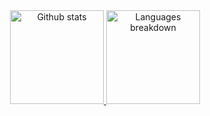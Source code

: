 

<div align="center">
  <a href="https://github.com/f4rsantos">
  <img height="150em" src="https://github-readme-stats.vercel.app/api?username=f4rsantos&show_icons=true&theme=tokyonight&include_all_commits=true&hide_rank=true&count_private=true" alt="Github stats" />
  <img height="150em" src="https://github-readme-stats.vercel.app/api/top-langs/?username=f4rsantos&layout=compact&langs_count=5&theme=tokyonight" alt="Languages breakdown" />
</div>
<!--
**f4rsantos/f4rsantos** is a ✨ _special_ ✨ repository because its `README.md` (this file) appears on your GitHub profile.

Here are some ideas to get you started:

- 🔭 I’m currently working on ...
- 🌱 I’m currently learning ...
- 👯 I’m looking to collaborate on ...
- 🤔 I’m looking for help with ...
- 💬 Ask me about ...
- 📫 How to reach me: ...
- 😄 Pronouns: ...
- ⚡ Fun fact: ...
-->
